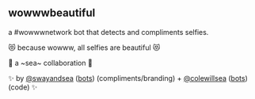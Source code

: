 wowwwbeautiful
----------------

a #wowwwnetwork bot that detects and compliments selfies.

😻 because wowww, all selfies are beautiful 😻

🌊  a ~sea~ collaboration  🌊

✨ by [@swayandsea](http://twitter.com/swayandsea) ([bots](http://sui.sexy)) (compliments/branding) + [@colewillsea](http://twitter.com/colewillsea) ([bots](https://twitter.com/colewillsea/lists/my-robots/members)) (code) ✨

